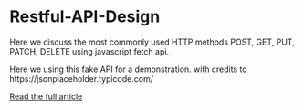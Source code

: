 # Restful-API-Design

<p>
 Here we discuss the most commonly used HTTP methods POST, GET, PUT, PATCH, DELETE using javascript fetch api.
</p>
<p>
Here we using this fake API for a demonstration. with credits to https://jsonplaceholder.typicode.com/
</p>
<a href='https://medium.com/me/stats/post/e37a8416e2a0'>Read the full article</a>